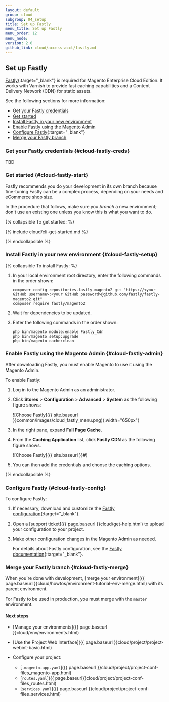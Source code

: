 ```yaml
---
layout: default
group: cloud
subgroup: 04_setup
title: Set up Fastly
menu_title: Set up Fastly
menu_order: 12
menu_node: 
version: 2.0
github_link: cloud/access-acct/fastly.md
---
```


## Set up Fastly
[Fastly](https://www.fastly.com/why-fastly){:target="_blank"} is required for Magento Enterprise Cloud Edition. It works with Varnish to provide fast caching capabilities and a Content Delivery Network (CDN) for static assets.

See the following sections for more information:

*	[Get your Fastly credentials](#cloud-fastly-creds)
*	[Get started](#cloud-fastly-start)
*	[Install Fastly in your new environment](#cloud-fastly-setup)
*	[Enable Fastly using the Magento Admin](#cloud-fastly-admin)
*	[Configure Fastly](https://github.com/fastly/fastly-magento2/blob/master/Documentation/CONFIGURATION.md#further-configuration-options){:target="_blank"}
*	[Merge your Fastly branch](#cloud-fastly-merge})

### Get your Fastly credentials {#cloud-fastly-creds}
TBD

### Get started {#cloud-fastly-start}
Fastly recommends you do your development in its own branch because fine-tuning Fastly can be a complex process, depending on your needs and eCommerce shop size.

In the procedure that follows, make sure you *branch* a new environment; don't use an existing one unless you know this is what you want to do.

{% collapsible To get started: %}

{% include cloud/cli-get-started.md %}

{% endcollapsible %}

### Install Fastly in your new environment {#cloud-fastly-setup}

{% collapsible To install Fastly: %}

1.	In your local environment root directory, enter the following commands in the order shown:

		composer config repositories.fastly-magento2 git "https://<your GitHub username>:<your GitHub password>@github.com/fastly/fastly-magento2.git"
		composer require fastly/magento2

2.	Wait for dependencies to be updated.
3.	Enter the following commands in the order shown:

		php bin/magento module:enable Fastly_Cdn
		php bin/magento setup:upgrade
		php bin/magento cache:clean

### Enable Fastly using the Magento Admin {#cloud-fastly-admin}
After downloading Fastly, you must enable Magento to use it using the Magento Admin.

To enable Fastly:

1.	Log in to the Magento Admin as an administrator. 
2.	Click **Stores** > **Configuration** > **Advanced** > **System** as the following figure shows:

	![Choose Fastly]({{ site.baseurl }}common/images/cloud_fastly_menu.png){:width="650px"}
3.	In the right pane, expand **Full Page Cache**. 
4.	From the **Caching Application** list, click **Fastly CDN** as the following figure shows.

	![Choose Fastly]({{ site.baseurl }}#)
5.	You can then add the credentials and choose the caching options.

{% endcollapsible %}

### Configure Fastly {#cloud-fastly-config}
To configure Fastly:

1.	If necessary, download and customize the [Fastly configuration](https://github.com/fastly/fastly-magento2/blob/master/etc/fastly.vcl){:target="_blank"}.
2.	Open a [support ticket]({{ page.baseurl }}cloud/get-help.html) to upload your configuration to your project.
3.	Make other configuration changes in the Magento Admin as needed.

	For details about Fastly configuration, see the [Fastly documentation](https://github.com/fastly/fastly-magento2/blob/master/Documentation/CONFIGURATION.md#further-configuration-options){:target="_blank"}.
	
### Merge your Fastly branch {#cloud-fastly-merge}
When you're done with development, [merge your environment]({{ page.baseurl }}cloud/howtos/environment-tutorial-env-merge.html) with its parent environment.

For Fastly to be used in production, you must merge with the `master` environment.

#### Next steps
*   [Manage your environments]({{ page.baseurl }}cloud/env/environments.html)
*   [Use the Project Web Interface]({{ page.baseurl }}cloud/project/project-webint-basic.html)
*   Configure your project:

    *   [`.magento.app.yaml`]({{ page.baseurl }}cloud/project/project-conf-files_magento-app.html)
    *   [`routes.yaml`]({{ page.baseurl}}cloud/project/project-conf-files_routes.html)
    *   [`services.yaml`]({{ page.baseurl }}cloud/project/project-conf-files_services.html)

